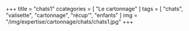 +++
title = "chats1"
ccategories = [ "Le cartonnage" ]
tags = [ "chats", "valisette", "cartonnage", "récup'", "enfants" ]
img = "/img/expertise/cartonnage/chats/chats1.jpg"
+++